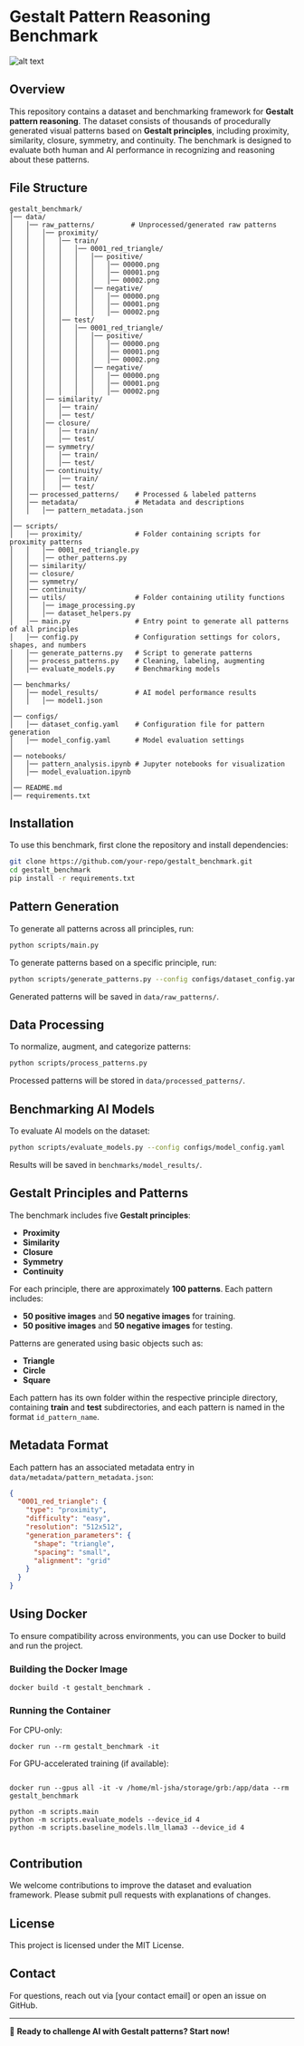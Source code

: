 # Gestalt Pattern Reasoning Benchmark
![alt text](intro.png "Title")
## Overview
This repository contains a dataset and benchmarking framework for **Gestalt pattern reasoning**. The dataset consists of thousands of procedurally generated visual patterns based on **Gestalt principles**, including proximity, similarity, closure, symmetry, and continuity. The benchmark is designed to evaluate both human and AI performance in recognizing and reasoning about these patterns.

## File Structure
```
gestalt_benchmark/
│── data/
│   │── raw_patterns/         # Unprocessed/generated raw patterns
│   │   │── proximity/
│   │   │   │── train/
│   │   │   │   │── 0001_red_triangle/
│   │   │   │   │   │── positive/
│   │   │   │   │   │   │── 00000.png
│   │   │   │   │   │   │── 00001.png
│   │   │   │   │   │   │── 00002.png
│   │   │   │   │   │── negative/
│   │   │   │   │   │   │── 00000.png
│   │   │   │   │   │   │── 00001.png
│   │   │   │   │   │   │── 00002.png
│   │   │   │── test/
│   │   │   │   │── 0001_red_triangle/
│   │   │   │   │   │── positive/
│   │   │   │   │   │   │── 00000.png
│   │   │   │   │   │   │── 00001.png
│   │   │   │   │   │   │── 00002.png
│   │   │   │   │   │── negative/
│   │   │   │   │   │   │── 00000.png
│   │   │   │   │   │   │── 00001.png
│   │   │   │   │   │   │── 00002.png
│   │   │── similarity/
│   │   │   │── train/
│   │   │   │── test/
│   │   │── closure/
│   │   │   │── train/
│   │   │   │── test/
│   │   │── symmetry/
│   │   │   │── train/
│   │   │   │── test/
│   │   │── continuity/
│   │   │   │── train/
│   │   │   │── test/
│   │── processed_patterns/    # Processed & labeled patterns
│   │── metadata/              # Metadata and descriptions
│   │   │── pattern_metadata.json
│
│── scripts/
│   │── proximity/             # Folder containing scripts for proximity patterns
│   │   │── 0001_red_triangle.py
│   │   │── other_patterns.py
│   │── similarity/
│   │── closure/
│   │── symmetry/
│   │── continuity/
│   │── utils/                 # Folder containing utility functions
│   │   │── image_processing.py
│   │   │── dataset_helpers.py
│   │── main.py                # Entry point to generate all patterns of all principles
│   │── config.py              # Configuration settings for colors, shapes, and numbers
│   │── generate_patterns.py   # Script to generate patterns
│   │── process_patterns.py    # Cleaning, labeling, augmenting
│   │── evaluate_models.py     # Benchmarking models
│
│── benchmarks/
│   │── model_results/         # AI model performance results
│   │   │── model1.json
│
│── configs/
│   │── dataset_config.yaml    # Configuration file for pattern generation
│   │── model_config.yaml      # Model evaluation settings
│
│── notebooks/
│   │── pattern_analysis.ipynb # Jupyter notebooks for visualization
│   │── model_evaluation.ipynb
│
│── README.md
│── requirements.txt
```

## Installation
To use this benchmark, first clone the repository and install dependencies:
```bash
git clone https://github.com/your-repo/gestalt_benchmark.git
cd gestalt_benchmark
pip install -r requirements.txt
```

## Pattern Generation
To generate all patterns across all principles, run:
```bash
python scripts/main.py
```
To generate patterns based on a specific principle, run:
```bash
python scripts/generate_patterns.py --config configs/dataset_config.yaml
```
Generated patterns will be saved in `data/raw_patterns/`.

## Data Processing
To normalize, augment, and categorize patterns:
```bash
python scripts/process_patterns.py
```
Processed patterns will be stored in `data/processed_patterns/`.

## Benchmarking AI Models
To evaluate AI models on the dataset:
```bash
python scripts/evaluate_models.py --config configs/model_config.yaml
```
Results will be saved in `benchmarks/model_results/`.

## Gestalt Principles and Patterns
The benchmark includes five **Gestalt principles**:
- **Proximity**
- **Similarity**
- **Closure**
- **Symmetry**
- **Continuity**

For each principle, there are approximately **100 patterns**. Each pattern includes:
- **50 positive images** and **50 negative images** for training.
- **50 positive images** and **50 negative images** for testing.

Patterns are generated using basic objects such as:
- **Triangle**
- **Circle**
- **Square**

Each pattern has its own folder within the respective principle directory, containing **train** and **test** subdirectories, and each pattern is named in the format `id_pattern_name`.

## Metadata Format
Each pattern has an associated metadata entry in `data/metadata/pattern_metadata.json`:
```json
{
  "0001_red_triangle": {
    "type": "proximity",
    "difficulty": "easy",
    "resolution": "512x512",
    "generation_parameters": {
      "shape": "triangle",
      "spacing": "small",
      "alignment": "grid"
    }
  }
}
```
## Using Docker

To ensure compatibility across environments, you can use Docker to build and run the project.

### Building the Docker Image
``` 
docker build -t gestalt_benchmark .
```

### Running the Container

For CPU-only:
```
docker run --rm gestalt_benchmark -it
```

For GPU-accelerated training (if available):
```
 
docker run --gpus all -it -v /home/ml-jsha/storage/grb:/app/data --rm gestalt_benchmark 

python -m scripts.main
python -m scripts.evaluate_models --device_id 4
python -m scripts.baseline_models.llm_llama3 --device_id 4
 
```


## Contribution
We welcome contributions to improve the dataset and evaluation framework. Please submit pull requests with explanations of changes.

## License
This project is licensed under the MIT License.

## Contact
For questions, reach out via [your contact email] or open an issue on GitHub.

---
🚀 **Ready to challenge AI with Gestalt patterns? Start now!**
